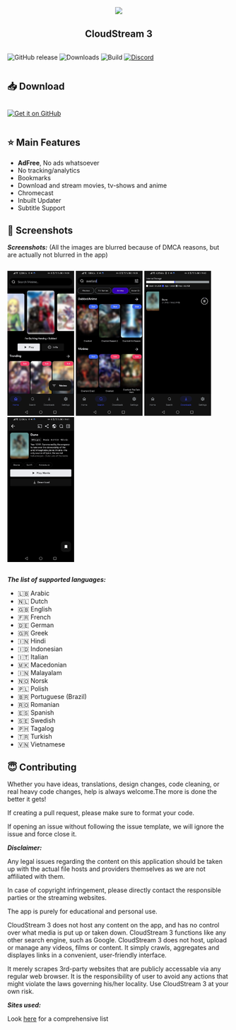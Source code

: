 <p align="center"><a href="https://github.com/LagradOst/CloudStream-3"><img src="https://rawcdn.githack.com/LagradOst/CloudStream-3/40b66d48caeee0e37fd313c547afe320ab958657/app/src/main/res/mipmap-xxxhdpi/ic_launcher_round.png" width="150"></a></p> 
<h2 align="center"><b>CloudStream 3</b></h2>

<div align="center" style="width:100%; display:flex; justify-content:space-between;">

<!-- ![Maintenance](https://img.shields.io/maintenance/yes/2022?color=blue&style=for-the-badge) -->
![GitHub release](https://img.shields.io/github/v/release/LagradOst/cloudstream-3?sort=semver&style=for-the-badge)
![Downloads](https://img.shields.io/github/downloads/lagradost/CloudStream-3/total?color=blue&style=for-the-badge)
![Build](https://img.shields.io/github/workflow/status/lagradost/CloudStream-3/Pre-release?style=for-the-badge)
[![Discord](https://img.shields.io/discord/737724143126052974?style=for-the-badge)](https://discord.gg/5Hus6fM)

</div>

## 📥 Download

<div align="center" style="width:100%; display:flex; justify-content:space-between;">

[<img src="https://i.ibb.co/H73HtzL/ghload.png" alt="Get it on GitHub" width="60%">](https://github.com/libre-tube/LibreTube/releases/latest)

</div>

## ⭐ Main Features

+ **AdFree**, No ads whatsoever
+ No tracking/analytics
+ Bookmarks
+ Download and stream movies, tv-shows and anime
+ Chromecast
+ Inbuilt Updater
+ Subtitle Support

## 📱 Screenshots

***Screenshots:***
(All the images are blurred because of DMCA reasons, but are actually not blurred in the app)

<div style="width:100%; display:flex; justify-content:space-between;">

[<img src="https://github.com/LagradOst/CloudStream-3/blob/master/.github/home.jpg" width=30% alt="Home">]()
[<img src="https://github.com/LagradOst/CloudStream-3/blob/master/.github/search.jpg" width=30% alt="Search">]()
[<img src="https://github.com/LagradOst/CloudStream-3/blob/master/.github/downloads.jpg" width=30% alt="Downloads">]()
[<img src="https://github.com/LagradOst/CloudStream-3/blob/master/.github/results.jpg" width=30% alt="Results">]()

</div>

***The list of supported languages:***
* 🇱🇧 Arabic
* 🇳🇱 Dutch
* 🇬🇧 English
* 🇫🇷 French
* 🇩🇪 German
* 🇬🇷 Greek
* 🇮🇳 Hindi
* 🇮🇩 Indonesian
* 🇮🇹 Italian
* 🇲🇰 Macedonian
* 🇮🇳 Malayalam
* 🇳🇴 Norsk
* 🇵🇱 Polish
* 🇧🇷 Portuguese (Brazil)
* 🇷🇴 Romanian
* 🇪🇸 Spanish
* 🇸🇪 Swedish
* 🇵🇭 Tagalog
* 🇹🇷 Turkish
* 🇻🇳 Vietnamese

## 😇 Contributing

Whether you have ideas, translations, design changes, code cleaning, or real heavy code changes, help is always welcome.The more is done the better it gets!

If creating a pull request, please make sure to format your code.

If opening an issue without following the issue template, we will ignore the issue and force close it.

***Disclaimer:***

Any legal issues regarding the content on this application should be taken up with the actual file hosts and providers themselves as we are not affiliated with them.

In case of copyright infringement, please directly contact the responsible parties or the streaming websites.

The app is purely for educational and personal use.

CloudStream 3 does not host any content on the app, and has no control over what media is put up or taken down. CloudStream 3 functions like any other search engine, such as Google. CloudStream 3 does not host, upload or manage any videos, films or content. It simply crawls, aggregates and displayes links in a convenient, user-friendly interface.

It merely scrapes 3rd-party websites that are publicly accessable via any regular web browser. It is the responsibility of user to avoid any actions that might violate the laws governing his/her locality. Use CloudStream 3 at your own risk.


***Sites used:***

Look [here](https://lagradost.github.io/CloudStream-3/) for a comprehensive list
